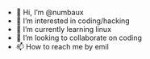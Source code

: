 - 👋 Hi, I’m @numbaux
- 👀 I’m interested in coding/hacking
- 🌱 I’m currently learning linux
- 💞️ I’m looking to collaborate on coding
- 📫 How to reach me by emil

<!---
numbaux/numbaux is a ✨ special ✨ repository because its `README.md` (this file) appears on your GitHub profile.
You can click the Preview link to take a look at your changes.
--->
